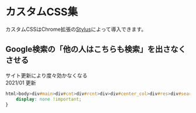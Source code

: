 # カスタムCSS集

カスタムCSSはChrome拡張の[Stylus](https://chrome.google.com/webstore/detail/stylus/clngdbkpkpeebahjckkjfobafhncgmne)によって導入できます。

## Google検索の「他の人はこちらも検索」を出さなくさせる
サイト更新により度々効かなくなる  
2021/01 更新
```css
html>body>div#main>div#cnt>div#rcnt>div>div#center_col>div#res>div#search>div>div>div>div>div:nth-child(3){
    display: none !important;
}
```

